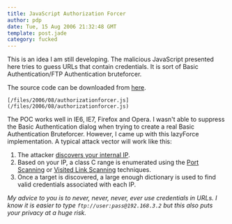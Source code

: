 ```yaml
---
title: JavaScript Authorization Forcer
author: pdp
date: Tue, 15 Aug 2006 21:32:48 GMT
template: post.jade
category: fucked
---
```


This is an idea I am still developing. The malicious JavaScript presented here tries to guess URLs that contain credentials. It is sort of Basic Authentication/FTP Authentication bruteforcer.

The source code can be downloaded from [here](/files/2006/08/authorizationforcer.js).

    [/files/2006/08/authorizationforcer.js](/files/2006/08/authorizationforcer.js)

The POC works well in IE6, IE7, Firefox and Opera. I wasn't able to suppress the Basic Authentication dialog when trying to create a real Basic Authentication Bruteforcer. However, I came up with this lazyForce implementation. A typical attack vector will work like this:

1.  The attacker [discovers your internal IP](/blog/javascript-address-info).
2.  Based on your IP, a class C range is enumerated using the [Port Scanning](/blog/javascript-port-scanner) or [Visited Link Scanning](/blog/javascript-visited-link-scanner) techniques.
3.  Once a target is discovered, a large enough dictionary is used to find valid credentials associated with each IP.

_My advice to you is to never, never, never, ever use credentials in URLs. I know it is easier to type `ftp://user:pass@192.168.3.2` but this also puts your privacy at a huge risk._
